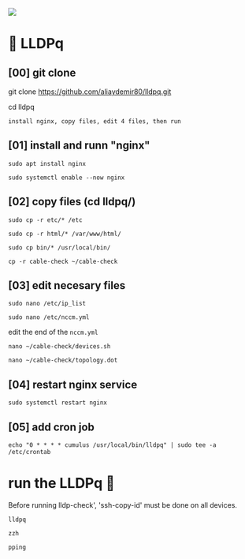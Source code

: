 ![](assets/nvidia.png)

# 🚀️ LLDPq

## [00] git clone  

git clone https://github.com/aliaydemir80/lldpq.git

cd lldpq

```install nginx, copy files, edit 4 files, then run```


## [01]  install and runn "nginx"
```
sudo apt install nginx

sudo systemctl enable --now nginx
```


## [02]  copy files (cd lldpq/)
```
sudo cp -r etc/* /etc

sudo cp -r html/* /var/www/html/

sudo cp bin/* /usr/local/bin/

cp -r cable-check ~/cable-check 
```


## [03]  edit necesary files
```
sudo nano /etc/ip_list    
```
```
sudo nano /etc/nccm.yml
```
edit the end of the ```nccm.yml```
```
nano ~/cable-check/devices.sh
```
```
nano ~/cable-check/topology.dot
```


## [04]  restart nginx service
```
sudo systemctl restart nginx
```


## [05]  add cron job
```
echo "0 * * * * cumulus /usr/local/bin/lldpq" | sudo tee -a /etc/crontab
```


 
# run the LLDPq 🚀️

Before running lldp-check', 'ssh-copy-id' must be done on all devices.
```
lldpq
```
```
zzh
```
```
pping
```
